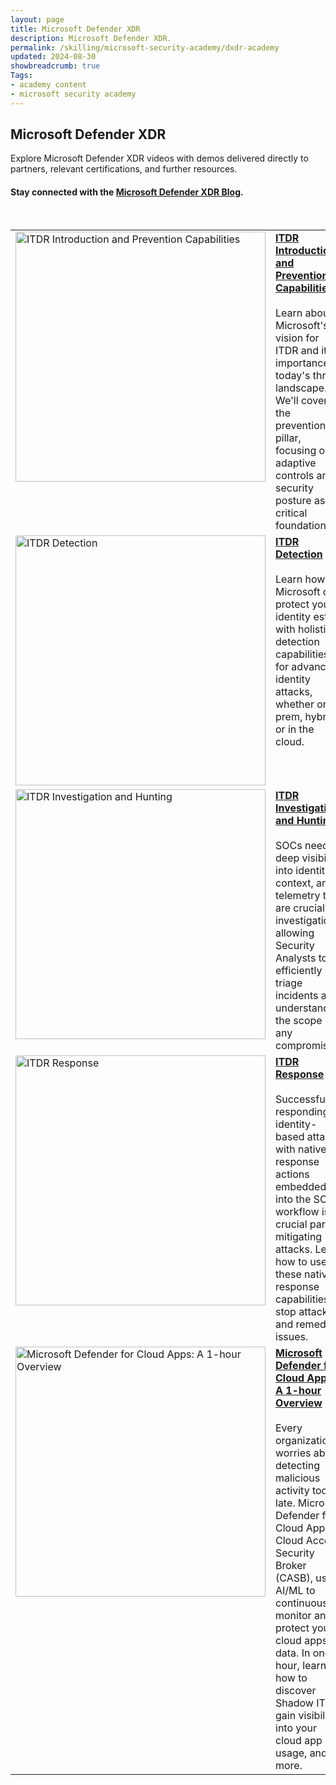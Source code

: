```yaml
---
layout: page
title: Microsoft Defender XDR
description: Microsoft Defender XDR.
permalink: /skilling/microsoft-security-academy/dxdr-academy
updated: 2024-08-30
showbreadcrumb: true
Tags:
- academy content
- microsoft security academy
---
```


## Microsoft Defender XDR
Explore Microsoft Defender XDR videos with demos delivered directly to partners, relevant certifications, and further resources.

#### Stay connected with the [Microsoft Defender XDR Blog](https://techcommunity.microsoft.com/t5/microsoft-defender-xdr-blog/bg-p/MicrosoftThreatProtectionBlog).


<div>&nbsp;</div>


<table>
  <tr style="vertical-align:top">
    <td><a href="https://youtu.be/BIJ5BPiFhYQ?si=Eyk43Lht2chDfY7-"><img src="https://img.youtube.com/vi/9kmiKoau-Ek/maxresdefault.jpg" alt="ITDR Introduction and Prevention Capabilities" width="400" height="400"></a></td>
    <td><a href="https://youtu.be/BIJ5BPiFhYQ?si=Eyk43Lht2chDfY7-"><b>ITDR Introduction and Prevention Capabilities</b></a><br><br>Learn about Microsoft's vision for ITDR and its importance in today's threat landscape. We'll cover the prevention pillar, focusing on adaptive controls and security posture as the critical foundation.</td>
  </tr>
  <tr style="vertical-align:top">
    <td><a href="https://youtu.be/pvT2ndzCik8"><img src="https://img.youtube.com/vi/9kmiKoau-Ek/maxresdefault.jpg" alt="ITDR Detection" width="400" height="400"></a></td>
    <td><a href="https://youtu.be/pvT2ndzCik8"><b>ITDR Detection</b></a><br><br>Learn how Microsoft can protect your identity estate with holistic detection capabilities for advanced identity attacks, whether on-prem, hybrid, or in the cloud.</td>
  </tr>
  <tr style="vertical-align:top">
    <td><a href="https://youtu.be/DnQ_nrVT7FM"><img src="https://img.youtube.com/vi/9kmiKoau-Ek/maxresdefault.jpg" alt="ITDR Investigation and Hunting" width="400" height="400"></a></td>
    <td><a href="https://youtu.be/DnQ_nrVT7FM"><b>ITDR Investigation and Hunting</b></a><br><br>SOCs need deep visibility into identities, context, and telemetry that are crucial for investigations, allowing Security Analysts to efficiently triage incidents and understand the scope of any compromise.</td>
  </tr>
  <tr style="vertical-align:top">
    <td><a href="https://youtu.be/9kmiKoau-Ek?si=Yf67ouNw_WBRE2__"><img src="https://img.youtube.com/vi/9kmiKoau-Ek/maxresdefault.jpg" alt="ITDR Response" width="400" height="400"></a></td>
    <td><a href="https://youtu.be/9kmiKoau-Ek?si=Yf67ouNw_WBRE2__"><b>ITDR Response</b></a><br><br>Successfully responding to identity-based attacks with native response actions embedded into the SOC workflow is a crucial part of mitigating attacks. Learn how to use these native response capabilities to stop attackers and remediate issues.</td>
  </tr>
  <tr style="vertical-align:top">
    <td><a href="https://youtu.be/vruwkrJt3Nw"><img src="https://img.youtube.com/vi/vruwkrJt3Nw/maxresdefault.jpg" alt="Microsoft Defender for Cloud Apps: A 1-hour Overview" width="400" height="400"></a></td>
    <td><a href="https://youtu.be/vruwkrJt3Nw"><b>Microsoft Defender for Cloud Apps: A 1-hour Overview</b></a><br><br>Every organization worries about detecting malicious activity too late. Microsoft Defender for Cloud Apps, a Cloud Access Security Broker (CASB), uses AI/ML to continuously monitor and protect your cloud apps data. In one hour, learn how to discover Shadow IT, gain visibility into your cloud app usage, and more.</td>
  </tr>